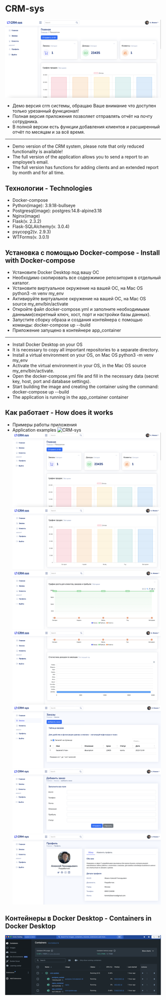  # CRM-sys
 ![CRM-sys](https://github.com/Alexey777F/crm-sys/blob/main/crm2.png)
 * Демо версия crm системы, обращаю Ваше внимание что доступен только урезанный функционал!
 * Полная версия приложения позволяет отправлять отчёт на почту сотрудника.
 * В полной версии есть функции добавления клиентов и расширенный отчёт по месяцам и за всё время.
 ___
 * Demo version of the CRM system, please note that only reduced functionality is available!
 * The full version of the application allows you to send a report to an employee’s email.
 * The full version has functions for adding clients and an extended report by month and for all time.
   
## Технологии - Technologies
 * Docker-compose
 * Python(image): 3.9.18-bullseye
 * Postgresql(image): postgres:14.8-alpine3.18
 * Nginx(image)
 * Flask(v. 2.3.2)
 * Flask-SQLAlchemy(v. 3.0.4)
 * psycopg2(v. 2.9.3)
 * WTForms(v. 3.0.1)
 
## Установка с помощью Docker-compose - Install with Docker-compose
 * Установите Docker Desktop под вашу ОС
 * Необходимо скопировать все содержимое репозитория в отдельный каталог.
 * Установите виртуальное окружение на вашей ОС, на Mac OS python3 -m venv my_env
 * Активируйте виртуальное окружение на вашей ОС, на Mac OS source my_env/bin/activate
 * Откройте файл docker-compose.yml и заполните необходимыми данными(секретный ключ, хост, порт и настройки базы данных).
 * Запустите сборку образа и создания контейнера с помощью команды: docker-compose up --build
 * Приложение запущено в контейнере app_container 
 ___
 * Install Docker Desktop on your OS
 * It is necessary to copy all important repositories to a separate directory.
 * Install a virtual environment on your OS, on Mac OS python3 -m venv my_env
 * Activate the virtual environment in your OS, in the Mac OS source my_env/bin/activate.
 * Open the docker-compose.yml file and fill in the necessary data (secret key, host, port and database settings).
 * Start building the image and creating the container using the command: docker-compose up --build
 * The application is running in the app_container container
   
## Как работает - How does it works
  * Примеры работы приложения
  * Application examples
  ![CRM-sys](https://github.com/Alexey777F/crm-sys/blob/main/crm1.png)
  ![CRM-sys](https://github.com/Alexey777F/crm-sys/blob/main/crm2.png)
  ![CRM-sys](https://github.com/Alexey777F/crm-sys/blob/main/crm3.png)
  ![CRM-sys](https://github.com/Alexey777F/crm-sys/blob/main/crm4.png)
  ![CRM-sys](https://github.com/Alexey777F/crm-sys/blob/main/crm5.png)
  ![CRM-sys](https://github.com/Alexey777F/crm-sys/blob/main/crm6.png)
  ![CRM-sys](https://github.com/Alexey777F/crm-sys/blob/main/crm7.png)
  ![CRM-sys](https://github.com/Alexey777F/crm-sys/blob/main/crm8.png)

## Контейнеры в Docker Desktop - Containers in Docker Desktop
  ![CRM-sys](https://github.com/Alexey777F/crm-sys/blob/main/crm9.png)

